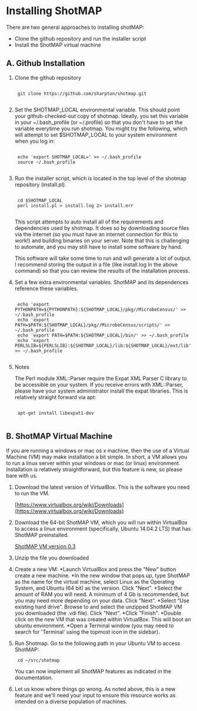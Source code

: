 Installing ShotMAP
==================

There are two general approaches to installing shotMAP:
* Clone the github repository and run the installer script
* Install the ShotMAP virtual machine

A. Github Installation
----------------------

1. Clone the github repository

    <pre><code>
    git clone https://github.com/sharpton/shotmap.git
    </code></pre>

2. Set the SHOTMAP_LOCAL environmental variable. This should point your github-checked-out copy of shotmap. 
Ideally, you set this variable in your ~/.bash_profile (or ~/.profile) so that you don't have to 
set the variable everytime you run shotmap. You might try the following, which will attempt to set
$SHOTMAP_LOCAL to your system environment when you log in:

    <pre><code>
    echo 'export SHOTMAP_LOCAL=<path_to_local_shotmap>' >> ~/.bash_profile
    source ~/.bash_profile
    </code></pre>

3. Run the installer script, which is located in the top level of the shotmap repository (install.pl).

    <pre><code>
    cd $SHOTMAP_LOCAL
    perl install.pl > install.log 2> install.err
    </code></pre>

    This script attempts to auto install all of the requirements and dependencies used by shotmap. 
It does so by downloading source files via the internet (so you must have an internet connection for this to work!) 
and building binaries on your server. Note that this is challenging to automate, and you may still have to install 
some software by hand. 

    This software will take some time to run and will generate a lot of output. I recommend storing the output in a file 
(like install.log in the above command) so that you can review the results of the installation process.

4. Set a few extra environmental variables. ShotMAP and its dependences reference these variables.

    <pre><code>
    echo 'export PYTHONPATH=${PYTHONPATH}:${SHOTMAP_LOCAL}/pkg//MicrobeCensus/' >> ~/.bash_profile
    echo 'export PATH=$PATH:${SHOTMAP_LOCAL}/pkg//MicrobeCensus/scripts/' >> ~/.bash_profile
    echo 'export PATH=$PATH:${SHOTMAP_LOCAL}/bin/' >> ~/.bash_profile
    echo 'export PERL5LIB=${PERL5LIB}:${SHOTMAP_LOCAL}/lib:${SHOTMAP_LOCAL}/ext/lib' >> ~/.bash_profile
    </code></pre>

5. Notes

    The Perl module XML::Parser require the Expat XML Parser C library to be accessible on your system. 
If you receive errors with XML::Parser, please have your system administrator install the expat
libraries. This is relatively straight forward via apt:

    <pre><code>
    apt-get install libexpat1-dev
    </code></pre>

B. ShotMAP Virtual Machine
--------------------------

If you are running a windows or mac os x machine, then the use of a Virtual Machine (VM) 
may make installation a bit simple. In short, a VM allows you to run a linux server within
your windows or mac (or linux) environment. Installation is relatively straightforward, but 
this feature is new, so please bare with us.

1. Download the latest version of VirtualBox. This is the software you need to run the VM.

   [https://www.virtualbox.org/wiki/Downloads](https://www.virtualbox.org/wiki/Downloads)

2. Download the 64-bit ShotMAP VM, which you will run within VirtualBox to access a linux
environment (specifically, Ubuntu 14.04.2 LTS) that has ShotMAP preinstalled. 

    [ShotMAP VM version 0.3](http://files.cgrb.oregonstate.edu/Sharpton_Lab/ShotMAP/ShotMAP_VM/ShotMAP_VM_v0.3%20Clone.vdi.gz)

3. Unzip the file you downloaded

4. Create a new VM:
*Launch VirtualBox and press the "New" button create a new machine.
*In the new window that pops up, type ShotMAP as the name for the virtual machine, select Linux as the Operating System, and Ubuntu (64 bit) as the version. Click "Next".
*Select the amount of RAM you will need. A minimum of 4 Gb is recommended, but you may need more depending on your data. Click "Next".
*Select “Use existing hard drive”. Browse to and select the unzipped ShotMAP VM you downloaded (the .vdi file). Click "Next".
*Click "Finish".
*Double click on the new VM that was created within VirtualBox. This will boot an ubuntu environment.
*Open a Terminal window (you may need to search for 'Terminal' using the topmost icon in the sidebar).

5. Run Shotmap. Go to the following path in your Ubuntu VM to access ShotMAP:


        cd ~/src/shotmap


    You can now implement all ShotMAP features as indicated in the documentation.

6. Let us know where things go wrong. As noted above, this is a new feature and we'll need your input to ensure this resource works as intended on a diverse population of machines.
